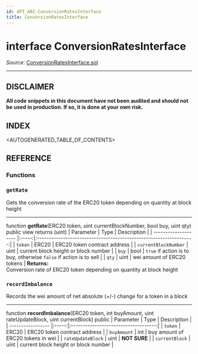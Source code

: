 ```yaml
---
id: API_ABI-ConversionRatesInterface
title: ConversionRatesInterface
---
```

# interface ConversionRatesInterface

*Source*: [ConversionRatesInterface.sol](https://github.com/KyberNetwork/smart-contracts/blob/master/contracts/ConversionRatesInterface.sol)
___
## DISCLAIMER
**All code snippets in this document have not been audited and should not be used in production. If so, it is done at your own risk.**

## INDEX

<AUTOGENERATED_TABLE_OF_CONTENTS>

## REFERENCE

### Functions

### `getRate`
Gets the conversion rate of the ERC20 token depending on quantity at block height
___
function __getRate__(ERC20 token, uint currentBlockNumber, bool buy, uint qty) public view returns (uint)
| Parameter            | Type  | Description                                                        |
| -------------------- |:-----:|:------------------------------------------------------------------:|
| `token`              | ERC20 | ERC20 token contract address                                       |
| `currentBlockNumber` | uint  | current block height or block number                               |
| `buy`                | bool  | `true` if action is to buy, otherwise `false` if action is to sell |
| `qty`                | uint  | wei amount of ERC20 tokens                                         |
**Returns:**\
Conversion rate of ERC20 token depending on quantity at block height
<br />

### `recordImbalance`
Records the wei amount of net absolute (+/-) change for a token in a block
___
function __recordImbalance__(ERC20 token, int buyAmount, uint rateUpdateBlock, uint currentBlock) public
| Parameter         | Type  | Description                          |
| ----------------- |:-----:|:------------------------------------:|
| `token`           | ERC20 | ERC20 token contract address         |
| `buyAmount`       | int   | buy amount of ERC20 tokens in wei    |
| `rateUpdateBlock` | uint  | **NOT SURE**                         |
| `currentBlock`    | uint  | current block height or block number |
<br />
